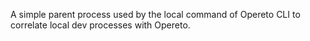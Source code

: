 A simple parent process used by the local command of Opereto CLI to correlate local dev processes with Opereto.